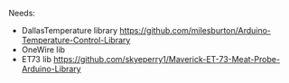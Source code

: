 Needs:

* DallasTemperature library https://github.com/milesburton/Arduino-Temperature-Control-Library
* OneWire lib
* ET73 lib https://github.com/skyeperry1/Maverick-ET-73-Meat-Probe-Arduino-Library

